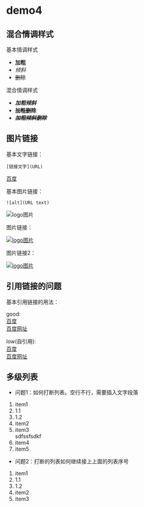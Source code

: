# demo4
## 混合情调样式

基本情调样式

- **加粗**
- *倾斜*
- ~~删除~~

混合情调样式

- ***加粗倾斜***
- **~~加粗删除~~**
- ***~~加粗倾斜删除~~***

## 图片链接

基本文字链接：

	[链接文字](URL)
	
[百度](http://www.baidu.com)

基本图片链接：  

	![alt](URL text)
	
![logo图片](https://www.baidu.com/img/bd_logo1.png "百度logo")

图片链接：

[![logo图片](https://www.baidu.com/img/bd_logo1.png "百度logo")](http://www.baidu.com)

图片链接2：

[![logo图片][baidulogo]][baidu]

## 引用链接的问题

基本引用链接的用法：

good:  
[百度][baidu]  
[百度网址][baidu]

low(自引用):  
[百度]  
[百度网址]

## 多级列表

- 问题1：如何打断列表。空行不行，需要插入文字段落

1. item1
  1. 1.1
  2. 1.2
2. item2
3. item3  
sdfssfsdkf
4. item4
5. item5

- 问题2：打断的列表如何继续接上上面的列表序号
1. item1
  1. 1.1
  2. 1.2
2. item2
3. item3

<!-- 以下是文本中的链接 -->
[baidu]:http://www.baidu.com
[baidulogo]:https://www.baidu.com/img/bd_logo1.png
[百度]:http://www.baidu.com
[百度网址]:http://www.baidu.com
